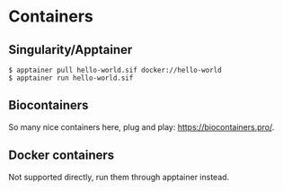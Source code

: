 # Containers

## Singularity/Apptainer
```
$ apptainer pull hello-world.sif docker://hello-world
$ apptainer run hello-world.sif
```

## Biocontainers
So many nice containers here, plug and play: https://biocontainers.pro/.

## Docker containers
Not supported directly, run them through apptainer instead.

